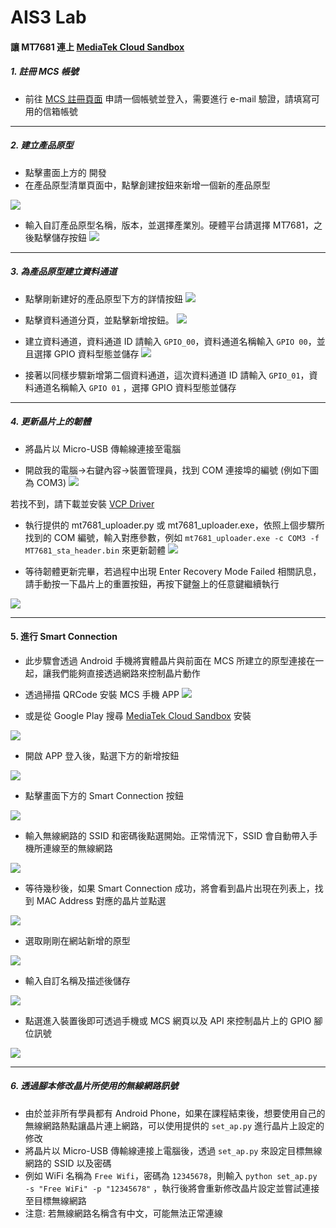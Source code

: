 # AIS3 Lab

#### 讓 MT7681 連上 [MediaTek Cloud Sandbox](https://mcs.mediatek.com/oauth/zh-TW/signup)
##### 1. 註冊 MCS 帳號
- 前往 [MCS 註冊頁面](https://mcs.mediatek.com/oauth/zh-TW/signup) 申請一個帳號並登入，需要進行 e-mail 驗證，請填寫可用的信箱帳號

---

##### 2. 建立產品原型
- 點擊畫面上方的 開發
- 在產品原型清單頁面中，點擊創建按鈕來新增一個新的產品原型

![](https://img.mediatek.com/1500/mtk.linkit/mcs-resources/zh-TW/2.8.5/LinkIt_Connect/img_linkitconnect7681_01.png)

- 輸入自訂產品原型名稱，版本，並選擇產業別。硬體平台請選擇 MT7681，之後點擊儲存按鈕
![](https://img.mediatek.com/1500/mtk.linkit/mcs-resources/zh-TW/2.8.5/LinkIt_Connect/img_linkitconnect7681_02.png)

---

##### 3. 為產品原型建立資料通道
- 點擊剛新建好的產品原型下方的詳情按鈕
![](https://img.mediatek.com/1500/mtk.linkit/mcs-resources/zh-TW/2.8.5/LinkIt_Connect/img_linkitconnect7681_03.png)

- 點擊資料通道分頁，並點擊新增按鈕。
![](https://img.mediatek.com/1500/mtk.linkit/mcs-resources/zh-TW/2.8.5/LinkIt_Connect/img_linkitconnect7681_05.png)

- 建立資料通道，資料通道 ID 請輸入 `GPIO_00`，資料通道名稱輸入 `GPIO 00`，並且選擇 GPIO 資料型態並儲存
![](https://img.mediatek.com/1500/mtk.linkit/mcs-resources/zh-TW/2.8.5/LinkIt_Connect/img_linkitconnect7681_06.png)

- 接著以同樣步驟新增第二個資料通道，這次資料通道 ID 請輸入 `GPIO_01`，資料通道名稱輸入 `GPIO 01` ，選擇 GPIO 資料型態並儲存

---

##### 4. 更新晶片上的韌體
- 將晶片以 Micro-USB 傳輸線連接至電腦
 
- 開啟我的電腦->右鍵內容->裝置管理員，找到 COM 連接埠的編號 (例如下圖為 COM3)
![](http://i.imgur.com/e3gd0kW.png)

若找不到，請下載並安裝 [VCP Driver](http://www.ftdichip.com/Drivers/VCP.htm)

- 執行提供的 mt7681_uploader.py 或 mt7681_uploader.exe，依照上個步驟所找到的 COM 編號，輸入對應參數，例如 `mt7681_uploader.exe -c COM3 -f MT7681_sta_header.bin` 來更新韌體
![](http://i.imgur.com/JdAGs4J.png)

- 等待韌體更新完畢，若過程中出現 Enter Recovery Mode Failed 相關訊息，請手動按一下晶片上的重置按鈕，再按下鍵盤上的任意鍵繼續執行

![](http://i.imgur.com/hpMdBDo.png)

---

#### 5. 進行 Smart Connection
- 此步驟會透過 Android 手機將實體晶片與前面在 MCS 所建立的原型連接在一起，讓我們能夠直接透過網路來控制晶片動作

- 透過掃描 QRCode 安裝 MCS 手機 APP
![](https://img.mediatek.com/1500/mtk.linkit/mcs-resources/zh-TW/2.8.5/LinkIt_Connect/img_linkitconnect7681_00.png)

- 或是從 Google Play 搜尋 [MediaTek Cloud Sandbox](https://play.google.com/store/apps/details?id=com.mediatek.iotcloud&hl=zh_TW) 安裝

![](http://i.imgur.com/LT9HwNW.png)

- 開啟 APP 登入後，點選下方的新增按鈕

![](https://img.mediatek.com/1500/mtk.linkit/mcs-resources/zh-TW/2.8.5/LinkIt_Connect/img_linkitconnect7681_09.png)

- 點擊畫面下方的 Smart Connection 按鈕

![](https://img.mediatek.com/1500/mtk.linkit/mcs-resources/zh-TW/2.8.5/LinkIt_Connect/img_linkitconnect7681_10.png)

- 輸入無線網路的 SSID 和密碼後點選開始。正常情況下，SSID 會自動帶入手機所連線至的無線網路

![](https://img.mediatek.com/1500/mtk.linkit/mcs-resources/zh-TW/2.8.5/LinkIt_Connect/img_linkitconnect7681_11.png)

- 等待幾秒後，如果 Smart Connection 成功，將會看到晶片出現在列表上，找到 MAC Address 對應的晶片並點選

![](https://img.mediatek.com/1500/mtk.linkit/mcs-resources/zh-TW/2.8.5/LinkIt_Connect/img_linkitconnect7681_13.png)

- 選取剛剛在網站新增的原型

![](https://img.mediatek.com/1500/mtk.linkit/mcs-resources/zh-TW/2.8.5/LinkIt_Connect/img_linkitconnect7681_14.png)

- 輸入自訂名稱及描述後儲存

![](https://img.mediatek.com/1500/mtk.linkit/mcs-resources/zh-TW/2.8.5/LinkIt_Connect/img_linkitconnect7681_15.png)

- 點選進入裝置後即可透過手機或 MCS 網頁以及 API 來控制晶片上的 GPIO 腳位訊號

![](https://img.mediatek.com/1500/mtk.linkit/mcs-resources/zh-TW/2.8.5/LinkIt_Connect/img_linkitconnect7681_22.png)


---

##### 6. 透過腳本修改晶片所使用的無線網路訊號

- 由於並非所有學員都有 Android Phone，如果在課程結束後，想要使用自己的無線網路熱點讓晶片連上網路，可以使用提供的 `set_ap.py` 進行晶片上設定的修改
- 將晶片以 Micro-USB 傳輸線連接上電腦後，透過 `set_ap.py` 來設定目標無線網路的 SSID 以及密碼
- 例如 WiFi 名稱為 `Free Wifi`，密碼為 `12345678`，則輸入 `python set_ap.py -s "Free WiFi" -p "12345678"` ，執行後將會重新修改晶片設定並嘗試連接至目標無線網路
- 注意: 若無線網路名稱含有中文，可能無法正常連線

